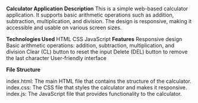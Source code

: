 **Calculator Application**
**Description**
This is a simple web-based calculator application. It supports basic arithmetic operations such as addition, subtraction, multiplication, and division. The design is responsive, making it accessible and usable on various screen sizes.

**Technologies Used**
HTML
CSS
JavaScript
**Features**
Responsive design
Basic arithmetic operations: addition, subtraction, multiplication, and division
Clear (CL) button to reset the input
Delete (DEL) button to remove the last character
User-friendly interface

**File Structure**

index.html: The main HTML file that contains the structure of the calculator.
index.css: The CSS file that styles the calculator and makes it responsive.
index.js: The JavaScript file that provides functionality to the calculator.
